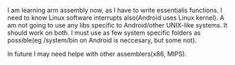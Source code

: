 I am learning arm assembly now, as I have to write essentialis functions.
I need to know Linux software interrupts also(Android uses Linux kernel).
A am not going to use any libs specific to Android/other UNIX-like systems. It should work on both.
I must use as few system specific folders as possible(eg /system/bin on Android is neccesary, but some not).

In future I may need helpe with other assemblers(x86, MIPS).
